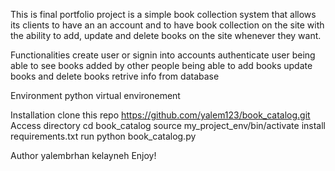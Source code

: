 This is final portfolio project is a simple book collection system that allows its clients to have an an account and to have  book collection on the site with the ability to add, update and delete books on the site whenever they want.

Functionalities
  create user or signin into accounts
  authenticate user
  being able to see books added by other people
  being able to add books update books and delete books
  retrive info from database

Environment
  python virtual environement 

Installation
clone this repo https://github.com/yalem123/book_catalog.git
Access directory  cd book_catalog
source my_project_env/bin/activate
install requirements.txt
run python book_catalog.py

Author yalembrhan kelayneh
Enjoy!
